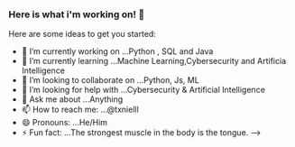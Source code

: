 ### Here is what i'm working on! 👋


Here are some ideas to get you started:

- 🔭 I’m currently working on ...Python , SQL and Java
- 🌱 I’m currently learning ...Machine Learning,Cybersecurity and Artificia Intelligence
- 👯 I’m looking to collaborate on ...Python, Js, ML
- 🤔 I’m looking for help with ...Cybersecurity & Artificial Intelligence
- 💬 Ask me about ...Anything
- 📫 How to reach me: ...@txnielll
- 😄 Pronouns: ...He/Him
- ⚡ Fun fact: ...The strongest muscle in the body is the tongue. 
-->


